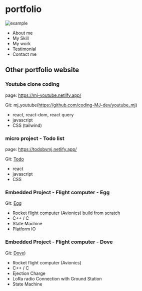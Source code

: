 # portfolio
 ![example](https://github.com/coding-MJ-dev/portfolio/assets/47417320/d7ec1562-a4c9-49aa-b6d8-e11c17b20c70)
- About me
- My Skill
- My work
- Testimonial
- Contact me

  
## Other portfolio website ##
### Youtube clone coding ###
page: https://mj-youtube.netlify.app/

Git: mj_youtube(https://github.com/coding-MJ-dev/youtube_mj)
- react, react-dom, react query
- javascript
- CSS (tailwind)

### micro project - Todo list ###
page: https://todobymj.netlify.app/

Git: [Todo](https://github.com/coding-MJ-dev/todo_list)
- react
- javascript
- CSS

### Embedded Project - Flight computer - Egg  ###
Git: [Egg](https://github.com/coding-MJ-dev/Egg_v1)

- Rocket flight computer (Avionics) build from scratch
- C++ / C
- State Machine
- Platform IO

### Embedded Project - Flight computer - Dove  ###
Git: [Dove](https://github.com/coding-MJ-dev/Dove_public))

- Rocket flight computer (Avionics)
- C++ / C
- Ejection Charge
- LoRa radio Connection with Ground Station
- State Machine

